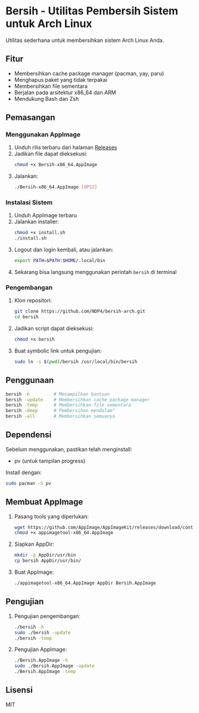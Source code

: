 # Bersih - Utilitas Pembersih Sistem untuk Arch Linux

Utilitas sederhana untuk membersihkan sistem Arch Linux Anda.

## Fitur

- Membersihkan cache package manager (pacman, yay, paru)
- Menghapus paket yang tidak terpakai
- Membersihkan file sementara
- Berjalan pada arsitektur x86_64 dan ARM
- Mendukung Bash dan Zsh

## Pemasangan

### Menggunakan AppImage

1. Unduh rilis terbaru dari halaman [Releases](https://github.com/NDP4/bersih-arch/releases)
2. Jadikan file dapat dieksekusi:
   ```bash
   chmod +x Bersih-x86_64.AppImage
   ```
3. Jalankan:
   ```bash
   ./Bersih-x86_64.AppImage [OPSI]
   ```

### Instalasi Sistem

1. Unduh AppImage terbaru
2. Jalankan installer:
   ```bash
   chmod +x install.sh
   ./install.sh
   ```
3. Logout dan login kembali, atau jalankan:
   ```bash
   export PATH=$PATH:$HOME/.local/bin
   ```
4. Sekarang bisa langsung menggunakan perintah `bersih` di terminal

### Pengembangan

1. Klon repositori:
   ```bash
   git clone https://github.com/NDP4/bersih-arch.git
   cd bersih
   ```
2. Jadikan script dapat dieksekusi:
   ```bash
   chmod +x bersih
   ```
3. Buat symbolic link untuk pengujian:
   ```bash
   sudo ln -s $(pwd)/bersih /usr/local/bin/bersih
   ```

## Penggunaan

```bash
bersih -h         # Menampilkan bantuan
bersih -update    # Membersihkan cache package manager
bersih -temp      # Membersihkan file sementara
bersih -deep      # Pembersihan mendalam"
bersih -all       # Membersihkan semuanya
```

## Dependensi

Sebelum menggunakan, pastikan telah menginstall:

- pv (untuk tampilan progress)

Install dengan:

```bash
sudo pacman -S pv
```

## Membuat AppImage

1. Pasang tools yang diperlukan:
   ```bash
   wget https://github.com/AppImage/AppImageKit/releases/download/continuous/appimagetool-x86_64.AppImage
   chmod +x appimagetool-x86_64.AppImage
   ```
2. Siapkan AppDir:
   ```bash
   mkdir -p AppDir/usr/bin
   cp bersih AppDir/usr/bin/
   ```
3. Buat AppImage:
   ```bash
   ./appimagetool-x86_64.AppImage AppDir Bersih.AppImage
   ```

## Pengujian

1. Pengujian pengembangan:

   ```bash
   ./bersih -h
   sudo ./bersih -update
   ./bersih -temp
   ```

2. Pengujian AppImage:
   ```bash
   ./Bersih.AppImage -h
   sudo ./Bersih.AppImage -update
   ./Bersih.AppImage -temp
   ```

## Lisensi

MIT
